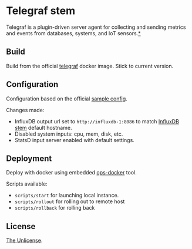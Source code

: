 # Telegraf stem

Telegraf is a plugin-driven server agent for collecting and sending metrics and events from databases, systems, and IoT sensors.[\*](https://www.influxdata.com/time-series-platform/telegraf/)

## Build

Build from the official [telegraf](https://hub.docker.com/_/telegraf) docker image. Stick to current version.

## Configuration

Configuration based on the official [sample config](https://github.com/influxdata/telegraf/blob/1.10.3/etc/telegraf.conf).

Changes made:

* InfluxDB output url set to `http://influxdb-1:8086` to match [InfluxDB stem](https://github.com/withinstem/influxdb) default hostname.
* Disabled system inputs: cpu, mem, disk, etc.
* StatsD input server enabled with default settings.

## Deployment

Deploy with docker using embedded [ops-docker](https://github.com/ops-tools/ops-docker) tool.

Scripts available:

* `scripts/start` for launching local instance.
* `scripts/rollout` for rolling out to remote host
* `scripts/rollback` for rolling back

## License

[The Unlicense](LICENSE).
